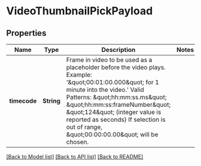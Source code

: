 # VideoThumbnailPickPayload

## Properties
Name | Type | Description | Notes
------------ | ------------- | ------------- | -------------
**timecode** | **String** | Frame in video to be used as a placeholder before the video plays.  Example: &#39;\&quot;00:01:00.000\&quot; for 1 minute into the video.&#39; Valid Patterns:  \&quot;hh:mm:ss.ms\&quot; \&quot;hh:mm:ss:frameNumber\&quot; \&quot;124\&quot; (integer value is reported as seconds)  If selection is out of range, \&quot;00:00:00.00\&quot; will be chosen. | 

[[Back to Model list]](../README.md#documentation-for-models) [[Back to API list]](../README.md#documentation-for-api-endpoints) [[Back to README]](../README.md)


